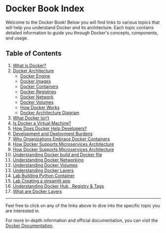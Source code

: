 # Docker Book Index

Welcome to the Docker Book! Below you will find links to various topics that will help you understand Docker and its architecture. Each topic contains detailed information to guide you through Docker's concepts, components, and usage.

## Table of Contents

1. [What is Docker?](Unit1/Lecture1.md#what-is-docker)
2. [Docker Architecture](Unit1/Lecture1.md#docker-architecture)
   - [Docker Engine](Unit1/Lecture1.md#docker-engine)
   - [Docker Images](Unit1/Lecture1.md#docker-images)
   - [Docker Containers](Unit1/Lecture1.md#docker-containers)
   - [Docker Registries](Unit1/Lecture1.md#docker-registries)
   - [Docker Network](Unit1/Lecture1.md#docker-network)
   - [Docker Volumes](Unit1/Lecture1.md#docker-volumes)
   - [How Docker Works](Unit1/Lecture1.md#how-docker-works)
   - [Docker Architecture Diagram](Unit1/Lecture1.md#docker-architecture-diagram)
3. [What Docker Isn’t](Unit1/Lecture1.md#what-docker-isnt)
4. [Is Docker a Virtual Machine?](Unit1/Lecture1.md#is-docker-a-virtual-machine)
5. [How Does Docker Help Developers?](Unit1/Lecture1.md#how-does-docker-help-developers)
6. [Development and Deployment Burdens](Unit1/Lecture1.md#development-and-deployment-burdens)
7. [Why Organizations Embrace Docker Containers](Unit1/Lecture1.md#why-organizations-embrace-docker-containers)
8. [How Docker Supports Microservices Architecture](Unit2/Docker_Microservices.md#how-docker-supports-microservices-architecture)
9. [How Docker Supports Microservices Architecture](Unit2/Lab_Configuration_Setup.md#docker-installation-configuration)
10. [Understanding Docker build and Docker file](Unit2/Docker_Dockerfile.md#what-is-a-docker-file)
11. [Understanding Docker Networking](Unit2/Docker_Networking.md#docker-networking)
12. [Understanding Docker Volumes](Unit2/Docker_Volume.md#docker-volumes)
13. [Understanding Docker Layers](Unit2/Docker_Layers.md.md#docker-layers)
14. [Lab Building Python Container](Unit2/Lab_Create_Python_Container.md#docker-container-for-python-file)
15. [Lab Creating a streamlit app](Unit2/Lab_Create_Python_Streamlit.md#build-a-docker-image-for-streamlit-app)
16. [Understanding Docker Hub , Registry & Tags](Unit2/Docker_Docekrhub_Tags.md#what-is-docker-hub)
17. [What are Docker Layers](Unit2/Docker_Layers.md)

---

Feel free to click on any of the links above to dive into the specific topic you are interested in.

For more in-depth information and official documentation, you can visit the [Docker Documentation](https://docs.docker.com/).

